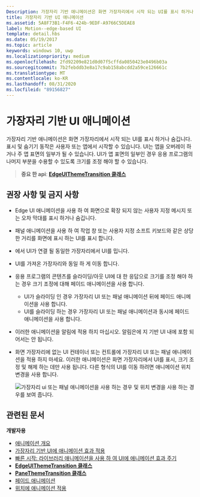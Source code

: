 ```yaml
---
Description: 가장자리 기반 애니메이션은 화면 가장자리에서 시작 되는 UI를 표시 하거나 숨깁니다.
title: 가장자리 기반 UI 애니메이션
ms.assetid: 5A8F73B1-F4F6-424b-9EDF-A9766C5DEAE8
label: Motion--edge-based UI
template: detail.hbs
ms.date: 05/19/2017
ms.topic: article
keywords: windows 10, uwp
ms.localizationpriority: medium
ms.openlocfilehash: 2fd92209e821d0d07f5cffda0850423e0496b03a
ms.sourcegitcommit: 7b2febddb3e8a17c9ab158abcdd2a59ce126661c
ms.translationtype: MT
ms.contentlocale: ko-KR
ms.lasthandoff: 08/31/2020
ms.locfileid: "89156827"
---
```

# <a name="edge-based-ui-animations"></a>가장자리 기반 UI 애니메이션





가장자리 기반 애니메이션은 화면 가장자리에서 시작 되는 UI를 표시 하거나 숨깁니다. 표시 및 숨기기 동작은 사용자 또는 앱에서 시작할 수 있습니다. UI는 앱을 오버레이 하거나 주 앱 표면의 일부가 될 수 있습니다. UI가 앱 표면의 일부인 경우 응용 프로그램의 나머지 부분을 수용할 수 있도록 크기를 조정 해야 할 수 있습니다.

> **중요 한 api**: [ **EdgeUIThemeTransition 클래스**](/uwp/api/Windows.UI.Xaml.Media.Animation.EdgeUIThemeTransition)


## <a name="dos-and-donts"></a>권장 사항 및 금지 사항


-   Edge UI 애니메이션을 사용 하 여 화면으로 확장 되지 않는 사용자 지정 메시지 또는 오차 막대를 표시 하거나 숨깁니다.
-   패널 애니메이션을 사용 하 여 작업 창 또는 사용자 지정 소프트 키보드와 같은 상당한 거리를 화면에 표시 하는 UI를 표시 합니다.
-   에서 UI가 연결 될 동일한 가장자리에서 UI를 밉니다.
-   UI를 가져온 가장자리와 동일 하 게 이동 합니다.
-   응용 프로그램의 콘텐츠를 슬라이딩/아웃 UI에 대 한 응답으로 크기를 조정 해야 하는 경우 크기 조정에 대해 페이드 애니메이션을 사용 합니다.
    -   UI가 슬라이딩 인 경우 가장자리 UI 또는 패널 애니메이션 뒤에 페이드 애니메이션을 사용 합니다.
    -   UI를 슬라이딩 하는 경우 가장자리 UI 또는 패널 애니메이션과 동시에 페이드 애니메이션을 사용 합니다.
-   이러한 애니메이션을 알림에 적용 하지 마십시오. 알림은에 지 기반 UI 내에 포함 되어서는 안 됩니다.
-   화면 가장자리에 없는 UI 컨테이너 또는 컨트롤에 가장자리 UI 또는 패널 애니메이션을 적용 하지 마세요. 이러한 애니메이션은 화면 가장자리에서 UI를 표시, 크기 조정 및 해제 하는 데만 사용 됩니다. 다른 형식의 UI를 이동 하려면 애니메이션 위치 변경을 사용 합니다.

    ![가장자리 ui 또는 패널 애니메이션을 사용 하는 경우 및 위치 변경을 사용 하는 경우를 보여 줍니다.](images/edgevsreposition.png)

## <a name="related-articles"></a>관련된 문서


**개발자용**
* [애니메이션 개요](./xaml-animation.md)
* [가장자리 기반 UI에 애니메이션 효과 적용](/previous-versions/windows/apps/jj649428(v=win.10))
* [빠른 시작: 라이브러리 애니메이션을 사용 하 여 UI에 애니메이션 효과 주기](/previous-versions/windows/apps/hh452703(v=win.10))
* [**EdgeUIThemeTransition 클래스**](/uwp/api/Windows.UI.Xaml.Media.Animation.EdgeUIThemeTransition)
* [**PaneThemeTransition 클래스**](/uwp/api/Windows.UI.Xaml.Media.Animation.PaneThemeTransition)
* [페이드 애니메이션](/previous-versions/windows/apps/jj649429(v=win.10))
* [위치에 애니메이션 적용](/previous-versions/windows/apps/jj649434(v=win.10))

 

 
